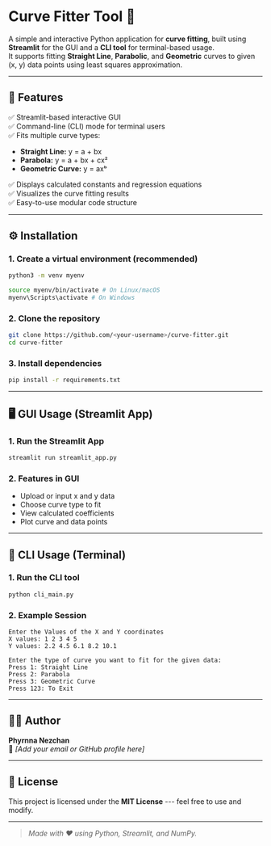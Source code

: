 # Curve Fitter Tool 🧮

A simple and interactive Python application for **curve fitting**, built
using **Streamlit** for the GUI and a **CLI tool** for terminal-based
usage.\
It supports fitting **Straight Line**, **Parabolic**, and **Geometric**
curves to given (x, y) data points using least squares approximation.

------------------------------------------------------------------------

## 🧠 Features

✅ Streamlit-based interactive GUI\
✅ Command-line (CLI) mode for terminal users\
✅ Fits multiple curve types:
- **Straight Line:** y = a + bx
- **Parabola:** y = a + bx + cx²
- **Geometric Curve:** y = axᵇ

✅ Displays calculated constants and regression equations\
✅ Visualizes the curve fitting results\
✅ Easy-to-use modular code structure

------------------------------------------------------------------------


## ⚙️ Installation

### 1. Create a virtual environment (recommended)
``` bash
python3 -m venv myenv

source myenv/bin/activate # On Linux/macOS
myenv\Scripts\activate # On Windows
```
### 2. Clone the repository

``` bash
git clone https://github.com/<your-username>/curve-fitter.git
cd curve-fitter
```

### 3. Install dependencies

``` bash
pip install -r requirements.txt
```



------------------------------------------------------------------------


## 🖥️ GUI Usage (Streamlit App)

### 1. Run the Streamlit App

``` bash
streamlit run streamlit_app.py
```

### 2. Features in GUI

-   Upload or input x and y data
-   Choose curve type to fit
-   View calculated coefficients
-   Plot curve and data points

------------------------------------------------------------------------
## 🧾 CLI Usage (Terminal)

### 1. Run the CLI tool

``` bash
python cli_main.py
```

### 2. Example Session

    Enter the Values of the X and Y coordinates
    X values: 1 2 3 4 5
    Y values: 2.2 4.5 6.1 8.2 10.1

    Enter the type of curve you want to fit for the given data:
    Press 1: Straight Line
    Press 2: Parabola
    Press 3: Geometric Curve
    Press 123: To Exit


------------------------------------------------------------------------



## 🧑‍💻 Author

**Phyrnna Nezchan**\
📧 *\[Add your email or GitHub profile here\]*

------------------------------------------------------------------------

## 📜 License

This project is licensed under the **MIT License** --- feel free to use
and modify.

------------------------------------------------------------------------

> *Made with ❤️ using Python, Streamlit, and NumPy.*